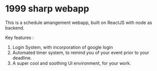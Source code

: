 # 1999 sharp webapp

This is a  schedule amangement webapp, built on ReactJS with node as backend.


Key features : 

1. Login System, with incorporation of google login
2. Automated timer system, to remind you of your event prior to your deadline.
3. A super cool and soothing UI environment, for your work.
